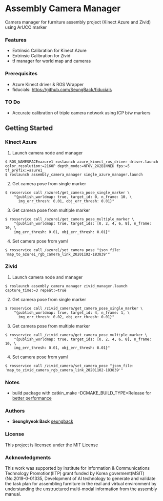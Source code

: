 # Assembly Camera Manager

Camera manager for furniture assembly project (Kinect Azure and Zivid) using ArUCO marker

### Features

- Extrinsic Calibration for Kinect Azure
- Extrinsic Calibration for Zivid
- tf manager for world map and cameras

### Prerequisites

- Azure Kinect driver & ROS Wrapper
- fiducials: https://github.com/SeungBack/fiducials

### TO Do

- Accurate calibration of triple camera network using ICP b/w markers


## Getting Started
### Kinect Azure

1. Launch camera node and manager
```
$ ROS_NAMESPACE=azure1 roslaunch azure_kinect_ros_driver driver.launch color_resolution:=2160P depth_mode:=NFOV_2X2BINNED fps:=5 tf_prefix:=azure1_
$ roslaunch assembly_camera_manager single_azure_manager.launch 
```
2. Get camera pose from single marker
```
$ rosservice call /azure1/get_camera_pose_single_marker \
    "{publish_worldmap: true, target_id: 0, n_frame: 10, \
      img_err_thresh: 0.01, obj_err_thresh: 0.01}" 
```
3. Get camera pose from multiple marker
```
$ rosservice call /azure1/get_camera_pose_multiple_marker \
    "{publish_worldmap: true, target_ids: [0, 2, 4, 6, 8], n_frame: 10, \
    img_err_thresh: 0.01, obj_err_thresh: 0.01}" 
```
4. Set camera pose from yaml
```
$ rosservice call /azure1/set_camera_pose "json_file: 'map_to_azure1_rgb_camera_link_20201102-183839'"
```


### Zivid 
1. Launch camera node and manager
```
$ roslaunch assembly_camera_manager zivid_manager.launch capture_time:=3 repeat:=true
```
2. Get camera pose from single marker
```
$ rosservice call /zivid_camera/get_camera_pose_single_marker \
    "{publish_worldmap: true, target_id: 4, n_frame: 1, \
      img_err_thresh: 0.02, obj_err_thresh: 0.01}" 
```
3. Get camera pose from multiple marker
```
$ rosservice call /zivid_camera/get_camera_pose_multiple_marker \
    "{publish_worldmap: true, target_ids: [0, 2, 4, 6, 8], n_frame: 10, \
    img_err_thresh: 0.01, obj_err_thresh: 0.01}" 
```
4. Set camera pose from yaml
```
$ rosservice call /zivid_camera/set_camera_pose "json_file: 'map_to_zivid_camera_rgb_camera_link_20201102-183839'"
```

### Notes

- build package with catkin_make -DCMAKE_BUILD_TYPE=Release for [better performance](https://github.com/microsoft/Azure_Kinect_ROS_Driver/issues/70)

### Authors

* **Seunghyeok Back** [seungback](https://github.com/SeungBack)

### License
This project is licensed under the MIT License

### Acknowledgments
This work was supported by Institute for Information & Communications Technology Promotion(IITP) grant funded by Korea goverment(MSIT) (No.2019-0-01335, Development of AI technology to generate and validate the task plan for assembling furniture in the real and virtual environment by understanding the unstructured multi-modal information from the assembly manual.






